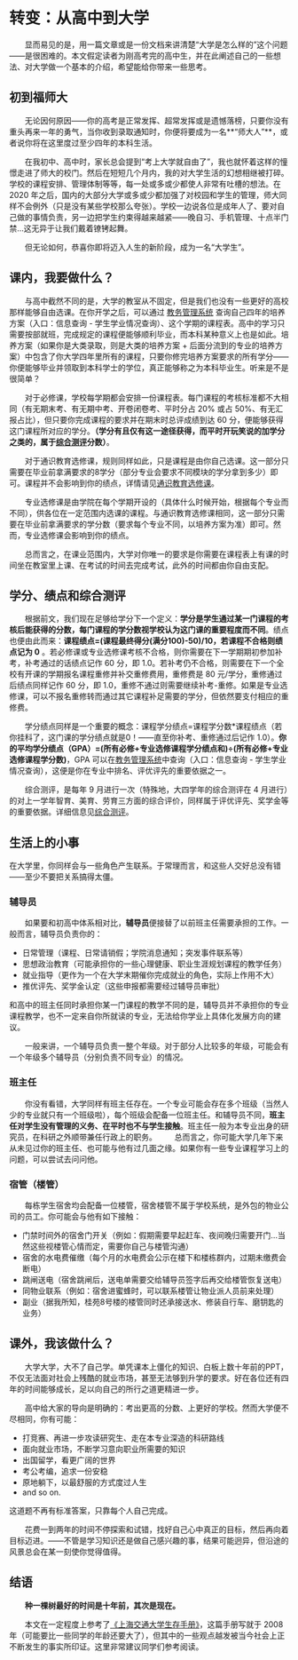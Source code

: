 # 转变：从高中到大学

&emsp;&emsp;显而易见的是，用一篇文章或是一份文档来讲清楚“大学是怎么样的”这个问题——是很困难的。本文假定读者为刚高考完的高中生，并在此阐述自己的一些想法、对大学做一个基本的介绍，希望能给你带来一些思考。

## 初到福师大

&emsp;&emsp;无论因何原因——你的高考是正常发挥、超常发挥或是遗憾落榜，只要你没有重头再来一年的勇气，当你收到录取通知时，你便将要成为一名**“师大人”**，或者说你将在这里度过至少四年的本科生活。

&emsp;&emsp;在我初中、高中时，家长总会提到“考上大学就自由了”，我也就怀着这样的憧憬走进了师大的校门。然后在短短几个月内，我的对大学生活的幻想相继被打碎。学校的课程安排、管理体制等等，每一处或多或少都使人非常有吐槽的想法。在 2020 年之后，国内的大部分大学或多或少都加强了对校园和学生的管理，师大同样不会例外（只是没有某些学校那么夸张）。学校一边说各位是成年人了、要对自己做的事情负责，另一边把学生约束得越来越紧——晚自习、手机管理、十点半门禁…这无异于让我们戴着镣铐起舞。

&emsp;&emsp;但无论如何，恭喜你即将迈入人生的新阶段，成为一名“大学生”。

## 课内，我要做什么？

&emsp;&emsp;与高中截然不同的是，大学的教室从不固定，但是我们也没有一些更好的高校那样能够自由选课。在你开学之后，可以通过 [教务管理系统](https://jwglxt.fjnu.edu.cn) 查询自己四年的培养方案（入口：信息查询 - 学生学业情况查询）、这个学期的课程表。高中的学习只需要按部就班，完成规定的课程便能够顺利毕业，而本科某种意义上也是如此。培养方案（如果你是大类录取，则是大类的培养方案 + 后面分流到的专业的培养方案）中包含了你大学四年里所有的课程，只要你修完培养方案要求的所有学分——你便能够毕业并领取到本科学士的学位，真正能够称之为本科毕业生。听来是不是很简单？

&emsp;&emsp;对于必修课，学校每学期都会安排一份课程表。每门课程的考核标准都不大相同（有无期末考、有无期中考、开卷闭卷考、平时分占 20% 或占 50%、有无汇报占比），但只要你完成课程的要求并在期末时总评成绩到达 60 分，便能够获得这门课程所对应的学分。**（学分有且仅有这一途径获得，而平时开玩笑说的加学分之类的，属于[综合测评](./study/exam.md#gpa-evaluation)分数）**。

&emsp;&emsp;对于通识教育选修课，规则同样如此，只是课程是由你自己选课。这一部分只需要在毕业前拿满要求的8学分（部分专业会要求不同模块的学分拿到多少）即可。课程并不会影响到你的绩点，详情请见[通识教育选修课](./study/choose.md#elective-courses)。

&emsp;&emsp;专业选修课是由学院在每个学期开设的（具体什么时候开始，根据每个专业而不同），供各位在一定范围内选课的课程。与通识教育选修课相同，这一部分只需要在毕业前拿满要求的学分数（要求每个专业不同，以培养方案为准）即可。然而，专业选修课会影响到你的绩点。

&emsp;&emsp;总而言之，在课业范围内，大学对你唯一的要求是你需要在课程表上有课的时间坐在教室里上课、在考试的时间去完成考试，此外的时间都由你自由支配。

## 学分、绩点和综合测评

&emsp;&emsp;根据前文，我们现在足够给学分下一个定义：**学分是学生通过某一门课程的考核后能获得的分数，每门课程的学分数视学校认为这门课的重要程度而不同**。绩点也便由此而来：**课程绩点=(课程最终得分(满分100)-50)/10，若课程不合格则绩点记为 0** 。若必修课或专业选修课考核不合格，则你需要在下一学期期初参加补考，补考通过的话绩点记作 60 分，即 1.0。若补考仍不合格，则需要在下一个全校有开课的学期报名课程重修并补交重修费用，重修费是 80 元/学分，重修通过后绩点同样记作 60 分，即 1.0，重修不通过则需要继续补考-重修。如果是专业选修课，可以不报名重修转而通过其它课程补足需要的学分，但依然要支付相应的重修费。

&emsp;&emsp;学分绩点同样是一个重要的概念：课程学分绩点=课程学分数\*课程绩点（若你挂科了，这门课的学分绩点就是0！——直至你补考、重修通过后记作 1.0）。**你的平均学分绩点（GPA）=\(所有必修\+专业选修课程学分绩点和\)÷\(所有必修\+专业选修课程学分数)**，GPA 可以在[教务管理系统](https://jwglxt.fjnu.edu.cn)中查询（入口：信息查询 - 学生学业情况查询），这便是你在专业中排名、评优评先的重要依据之一。

&emsp;&emsp;综合测评，是每年 9 月进行一次（特殊地，大四学年的综合测评在 4 月进行）的对上一学年智育、美育、劳育三方面的综合评价，同样属于评优评先、奖学金等的重要依据。详细信息见[综合测评](./study/exam.md#gpa-evaluation)。

## 生活上的小事

在大学里，你同样会与一些角色产生联系。于常理而言，和这些人交好总没有错——至少不要把关系搞得太僵。

### 辅导员

&emsp;&emsp;如果要和初高中体系相对比，**辅导员**便接替了以前班主任需要承担的工作。一般而言，辅导员负责你的：

- 日常管理（课程、日常请销假；学院消息通知；突发事件联系等）
- 思想政治教育（可能承担你的一些心理健康、职业生涯规划课程的教学任务）
- 就业指导（更作为一个在大学末期催你完成就业的角色，实际上作用不大）
- 推优评先、奖学金认定（这些申报都需要经过辅导员审批）

和高中的班主任同时承担你某一门课程的教学不同的是，辅导员并不承担你的专业课程教学，也不一定来自你所就读的专业，无法给你学业上具体化发展方向的建议。

&emsp;&emsp;一般来讲，一个辅导员负责一整个年级。对于部分人比较多的年级，可能会有一个年级多个辅导员（分别负责不同专业）的情况。

### 班主任

&emsp;&emsp;你没有看错，大学同样有班主任存在。一个专业可能会存在多个班级（当然人少的专业就只有一个班级啦），每个班级会配备一位班主任。和辅导员不同，**班主任对学生没有管理的义务、在平时也不与学生接触**。班主任一般为本专业出身的研究员，在科研之外顺带兼任行政上的职务。
&emsp;&emsp;总而言之，你可能大学几年下来从未见过你的班主任、也可能与他有过几面之缘。如果你有一些专业课程学习上的问题，可以尝试去问问他。

### 宿管（楼管）

&emsp;&emsp;每栋学生宿舍均会配备一位楼管，宿舍楼管不属于学校系统，是外包的物业公司的员工。你可能会与他有如下接触：

- 门禁时间外的宿舍门开关（例如：假期需要早起赶车、夜间晚归需要开门…当然这些视楼管心情而定，需要你自己与楼管沟通）
- 宿舍的水电费催缴（每个月的水电费会公示在楼下和楼栋群内，过期未缴费会断电）
- 跳闸送电（宿舍跳闸后，送电单需要交给辅导员签字后再交给楼管恢复送电）
- 同物业联系（例如：宿舍进蜜蜂时，可以联系楼管让物业派人员前来处理）
- 副业（据我所知，桂苑8号楼的楼管同时还承接送水、修装自行车、磨钥匙的业务）

## 课外，我该做什么？

&emsp;&emsp;大学大学，大不了自己学。单凭课本上僵化的知识、白板上数十年前的PPT，不仅无法面对社会上残酷的就业市场，甚至无法够到升学的要求。好在各位还有四年的时间能够成长，足以向自己的所行之道更精进一步。

&emsp;&emsp;高中给大家的导向是明确的：考出更高的分数、上更好的学校。然而大学便不尽相同，你有可能：

- 打竞赛、再进一步攻读研究生、走在本专业深造的科研路线
- 面向就业市场，不断学习意向职业所需要的知识
- 出国留学，看更广阔的世界
- 考公考编，追求一份安稳
- 原地躺下，以最舒服的方式度过人生
- and so on.

这道题不再有标准答案，只靠每个人自己完成。

&emsp;&emsp;花费一到两年的时间不停探索和试错，找好自己心中真正的目标，然后再向着目标迈进。——不管是学习知识还是做自己感兴趣的事，结果可能迥异，但沿途的风景总会在某一刻使你觉得值得。

## 结语

&emsp;&emsp;**种一棵树最好的时间是十年前，其次是现在。**

&emsp;&emsp;本文在一定程度上参考了[《上海交通大学生存手册》](https://github.com/SurviveSJTU/SurviveSJTUManual)，这篇手册写就于 2008 年（可能要比一些同学的年龄还要大了），但其中的一些观点越发被当今社会上正不断发生的事实所印证。这里非常建议同学们参考阅读。
